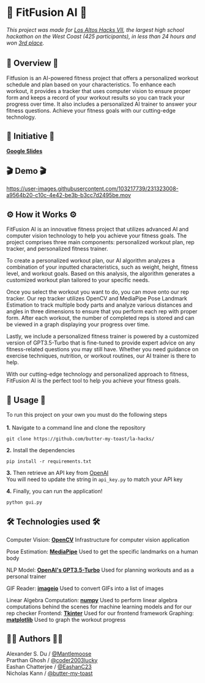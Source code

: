 
<h1> 💪 FitFusion AI 💪 </h1>

###### This project was made for [Los Altos Hacks VII](https://losaltoshacks7.devpost.com/ "Los Altos Hacks VII"), the largest high school hackathon on the West Coast (425 participants), in less than 24 hours and won [3rd place](https://devpost.com/software/fitfusion-ai "FitFusion AI on DevPost").

## 📝 Overview 📝
Fitfusion is an AI-powered fitness project that offers a personalized workout schedule and plan based on your characteristics. To enhance each workout, it provides a tracker that uses computer vision to ensure proper form and keeps a record of your workout results so you can track your progress over time. It also includes a personalized AI trainer to answer your fitness questions. Achieve your fitness goals with our cutting-edge technology.

## 🎯 Initiative 🎯

[**Google Slides**](https://docs.google.com/presentation/d/1OXqh9sOShfV5hX5ayfGW8IWrVRSj2gcLwSxL_Wa3PYU/edit?usp=sharing)

## 🎬 Demo 🎬 


https://user-images.githubusercontent.com/103217739/231323008-a9564b20-c10c-4e42-be3b-b3cc7d2495be.mov



## ⚙️ How it Works ⚙️
FitFusion AI is an innovative fitness project that utilizes advanced AI and computer vision technology to help you achieve your fitness goals. The project comprises three main components: personalized workout plan, rep tracker, and personalized fitness trainer.

To create a personalized workout plan, our AI algorithm analyzes a combination of your inputted characteristics, such as weight, height, fitness level, and workout goals. Based on this analysis, the algorithm generates a customized workout plan tailored to your specific needs.

Once you select the workout you want to do, you can move onto our rep tracker. Our rep tracker utilizes OpenCV and MediaPipe Pose Landmark Estimation to track multiple body parts and analyze various distances and angles in three dimensions to ensure that you perform each rep with proper form. After each workout, the number of completed reps is stored and can be viewed in a graph displaying your progress over time.

Lastly, we include a personalized fitness trainer is powered by a customized version of GPT3.5-Turbo that is fine-tuned to provide expert advice on any fitness-related questions you may still have. Whether you need guidance on exercise techniques, nutrition, or workout routines, our AI trainer is there to help.

With our cutting-edge technology and personalized approach to fitness, FitFusion AI is the perfect tool to help you achieve your fitness goals.

## 🚀 Usage 🚀
<p> To run this project on your own you must do the following steps 
<br></br>
  <b>1.</b> Navigate to a command line and clone the repository 
</p>

```
git clone https://github.com/butter-my-toast/la-hacks/ 
```
<p>
  <b>2.</b> Install the dependencies
</p>

```
pip install -r requirements.txt
```

  <b>3.</b> Then retrieve an API key from [OpenAI](https://platform.openai.com/account/api-keys "OpenAI") \
  You will need to update the string in `api_key.py` to match your API key
</p>
<p>
  <b>4.</b> Finally, you can run the application!
</p>

```
python gui.py
```

## 🛠️ Technologies used 🛠️
  Computer Vision: <b>[OpenCV](https://github.com/opencv/opencv/blob/4.x/LICENSE)</b> 
  Infrastructure for computer vision application 
  
  Pose Estimation: <b>[MediaPipe](https://github.com/google/mediapipe/blob/master/LICENSE)</b> 
  Used to get the specific landmarks on a human body 
  
  NLP Model: <b>[OpenAI's GPT3.5-Turbo](https://openai.com/product)</b> 
  Used for planning workouts and as a personal trainer 
  
  GIF Reader: <b>[imageio](https://github.com/imageio/imageio/blob/master/LICENSE)</b> 
  Used to convert GIFs into a list of images  
  
  Linear Algebra Computation: <b>[numpy](https://github.com/numpy/numpy/blob/main/LICENSE.txt)</b> 
  Used to perform linear algebra computations behind the scenes for machine learning models and for our rep checker 
  Frontend: <b>[Tkinter](https://github.com/PacktPublishing/Python-GUI-Programming-with-Tkinter/blob/master/LICENSE)</b> 
  Used for our frontend framework 
  Graphing: <b>[matplotlib](https://github.com/matplotlib/matplotlib/blob/main/LICENSE/LICENSE)</b> 
  Used to graph the workout progress
  

## 🧑‍💻 Authors 🧑‍💻
Alexander S. Du / [@Mantlemoose](https://github.com/Mantlemoose "Mantlemoose's github page") \
Prarthan Ghosh / [@coder2003lucky](https://github.com/coder2003lucky "coder2003lucky's github page") \
Eashan Chatterjee / [@EashanC23](https://github.com/EashanC23 "EashanC23's github page") \
Nicholas Kann / [@butter-my-toast](https://github.com/butter-my-toast "butter-my-toast's github page") 
